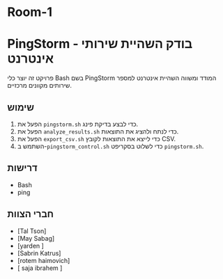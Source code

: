 # Room-1
# PingStorm - בודק השהיית שירותי אינטרנט

פרויקט זה יוצר כלי Bash בשם PingStorm המודד ומשווה השהיית אינטרנט למספר שירותים מקוונים מרכזיים.

## שימוש

1.  הפעל את `pingstorm.sh` כדי לבצע בדיקת פינג.
2.  הפעל את `analyze_results.sh` כדי לנתח ולהציג את התוצאות.
3.  הפעל את `export_csv.sh` כדי לייצא את התוצאות לקובץ CSV.
4.  השתמש ב-`pingstorm_control.sh` כדי לשלוט בסקריפט `pingstorm.sh`.

## דרישות

* Bash
* ping

## חברי הצוות

* [Tal Tson]
* [May Sabag]
* [yarden ]
* [Sabrin Katrus]
* [rotem haimovich]
* [ saja ibrahem ]
